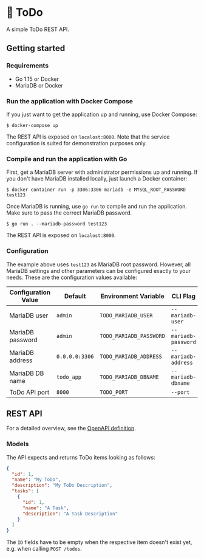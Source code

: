 # :memo: ToDo

A simple ToDo REST API.

## Getting started

### Requirements

* Go 1.15 or Docker
* MariaDB or Docker

### Run the application with Docker Compose

If you just want to get the application up and running, use Docker Compose:

```
$ docker-compose up
```

The REST API is exposed on `localost:8000`. Note that the service configuration
is suited for demonstration purposes only.

### Compile and run the application with Go

First, get a MariaDB server with administrator permissions up and running. If
you don't have MariaDB installed locally, just launch a Docker container:

```
$ docker container run -p 3306:3306 mariadb -e MYSQL_ROOT_PASSWORD test123
```

Once MariaDB is running, use `go run` to compile and run the application. Make
sure to pass the correct MariaDB password. 

```
$ go run . --mariadb-password test123
```

The REST API is exposed on `localost:8000`.

### Configuration

The example above uses `test123` as MariaDB root password. However, all MariaDB
settings and other parameters can be configured exactly to your needs. These are
the configuration values available:

|Configuration Value|Default|Environment Variable|CLI Flag|
|-|-|-|-|
|MariaDB user|`admin`|`TODO_MARIADB_USER`|`--mariadb-user`|
|MariaDB password|`admin`|`TODO_MARIADB_PASSWORD`|`--mariadb-password`|
|MariaDB address|`0.0.0.0:3306`|`TODO_MARIADB_ADDRESS`|`--mariadb-address`|
|MariaDB DB name|`todo_app`|`TODO_MARIADB_DBNAME`|`--mariadb-dbname`|
|ToDo API port|`8000`|`TODO_PORT`|`--port`|

## REST API

For a detailed overview, see the [OpenAPI definition](swagger.yaml).

### Models

The API expects and returns ToDo items looking as follows:

```json
{
  "id": 1,
  "name": "My ToDo",
  "description": "My ToDo Description",
  "tasks": [
    {
      "id": 1,
      "name": "A Task",
      "description": "A Task Description"
    }
  ]
}
```

The `ID` fields have to be empty when the respective item doesn't exist yet,
e.g. when calling `POST /todos`. 
